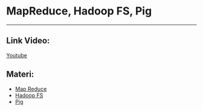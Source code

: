 # MapReduce, Hadoop FS, Pig

----------

## Link Video:
[Youtube](https://youtu.be/qqUpGeULxG4)

## Materi:
- [Map Reduce](Map%20Reduce)
- [Hadoop FS](Hadoop%20FS)
- [Pig](Pig)